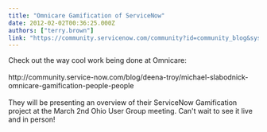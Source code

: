 ```yaml
---
title: "Omnicare Gamification of ServiceNow"
date: 2012-02-02T00:36:25.000Z
authors: ["terry.brown"]
link: "https://community.servicenow.com/community?id=community_blog&sys_id=6edd2ae9dbd0dbc01dcaf3231f9619a5"
---
```

<p>Check out the way cool work being done at Omnicare:<br /><br />http://community.service-now.com/blog/deena-troy/michael-slabodnick-omnicare-gamification-people-people<br /><br />They will be presenting an overview of their ServiceNow Gamification project at the March 2nd Ohio User Group meeting. Can't wait to see it live and in person!</p>